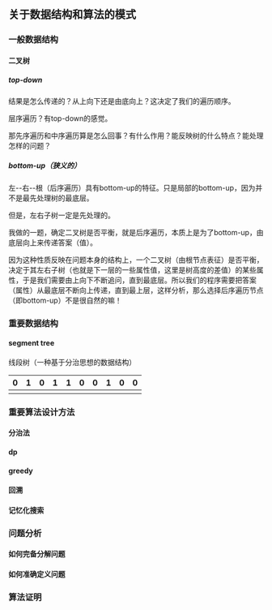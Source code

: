 ## 关于数据结构和算法的模式



### 一般数据结构

#### 二叉树

##### top-down

结果是怎么传递的？从上向下还是由底向上？这决定了我们的遍历顺序。

层序遍历？有top-down的感觉。

那先序遍历和中序遍历算是怎么回事？有什么作用？能反映树的什么特点？能处理怎样的问题？

##### bottom-up（狭义的）

左--右--根（后序遍历）具有bottom-up的特征。只是局部的bottom-up，因为并不是最先处理树的最底层。

但是，左右子树一定是先处理的。

我做的一题，确定二叉树是否平衡，就是后序遍历，本质上是为了bottom-up，由底层向上来传递答案（值）。

因为这种性质反映在问题本身的结构上，一个二叉树（由根节点表征）是否平衡，决定于其左右子树（也就是下一层的一些属性值，这里是树高度的差值）的某些属性，于是我们需要由上向下不断追问，直到最底层。所以我们的程序需要把答案（属性）从最底层不断向上传递，直到最上层，这样分析，那么选择后序遍历节点（即bottom-up）不是很自然的嘛！

### 重要数据结构



#### segment tree

线段树（一种基于分治思想的数据结构）

| 0    | 1    | 0    | 1    | 1    | 0    | 0    | 1    | 0    | 0    |
| ---- | ---- | ---- | ---- | ---- | ---- | ---- | ---- | ---- | ---- |
|      |      |      |      |      |      |      |      |      |      |



### 重要算法设计方法

#### 分治法



#### dp



#### greedy



#### 回溯



#### 记忆化搜索



### 问题分析

#### 如何完备分解问题



#### 如何准确定义问题



### 算法证明



